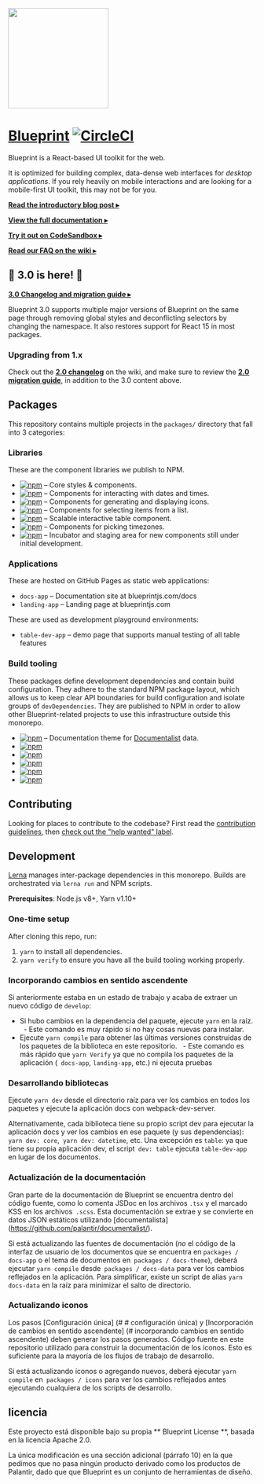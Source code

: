 <img height="204" src="https://cloud.githubusercontent.com/assets/464822/20228152/d3f36dc2-a804-11e6-80ff-51ada2d13ea7.png">

# [Blueprint](http://blueprintjs.com/) [![CircleCI](https://circleci.com/gh/palantir/blueprint/tree/develop.svg?style=svg)](https://circleci.com/gh/palantir/workflows/blueprint)

Blueprint is a React-based UI toolkit for the web.

It is optimized for building complex, data-dense web interfaces for _desktop applications_.
If you rely heavily on mobile interactions and are looking for a mobile-first UI toolkit, this may not be for you.


[**Read the introductory blog post ▸**](https://medium.com/@palantir/scaling-product-design-with-blueprint-25492827bb4a)

[**View the full documentation ▸**](http://blueprintjs.com/docs)

[**Try it out on CodeSandbox ▸**](https://codesandbox.io/s/rypm429574)

[**Read our FAQ on the wiki ▸**](https://github.com/palantir/blueprint/wiki/Frequently-Asked-Questions)

## :tada: 3.0 is here! :tada:

[**3.0 Changelog and migration guide ▸**](https://github.com/palantir/blueprint/wiki/3.0-Changelog)

Blueprint 3.0 supports multiple major versions of Blueprint on the same page through removing global styles and deconflicting selectors by changing the namespace. It also restores support for React 15 in most packages.

### Upgrading from 1.x

Check out the [**2.0 changelog**](https://github.com/palantir/blueprint/wiki/What's-new-in-Blueprint-2.0) on the wiki, and make sure to review the [**2.0 migration guide**](https://github.com/palantir/blueprint/wiki/What's-new-in-Blueprint-2.0#migration-path), in addition to the 3.0 content above.

## Packages

This repository contains multiple projects in the `packages/` directory that fall into 3 categories:

### Libraries

These are the component libraries we publish to NPM.

- [![npm](https://img.shields.io/npm/v/@blueprintjs/core.svg?label=@blueprintjs/core)](https://www.npmjs.com/package/@blueprintjs/core) &ndash; Core styles & components.
- [![npm](https://img.shields.io/npm/v/@blueprintjs/datetime.svg?label=@blueprintjs/datetime)](https://www.npmjs.com/package/@blueprintjs/datetime) &ndash; Components for interacting with dates and times.
- [![npm](https://img.shields.io/npm/v/@blueprintjs/icons.svg?label=@blueprintjs/icons)](https://www.npmjs.com/package/@blueprintjs/icons) &ndash; Components for generating and displaying icons.
- [![npm](https://img.shields.io/npm/v/@blueprintjs/select.svg?label=@blueprintjs/select)](https://www.npmjs.com/package/@blueprintjs/select) &ndash; Components for selecting items from a list.
- [![npm](https://img.shields.io/npm/v/@blueprintjs/table.svg?label=@blueprintjs/table)](https://www.npmjs.com/package/@blueprintjs/table) &ndash; Scalable interactive table component.
- [![npm](https://img.shields.io/npm/v/@blueprintjs/timezone.svg?label=@blueprintjs/timezone)](https://www.npmjs.com/package/@blueprintjs/timezone) &ndash; Components for picking timezones.
- [![npm](https://img.shields.io/npm/v/@blueprintjs/labs.svg?label=@blueprintjs/labs)](https://www.npmjs.com/package/@blueprintjs/labs) &ndash; Incubator and staging area for new components still under initial development.

### Applications

These are hosted on GitHub Pages as static web applications:

- `docs-app` &ndash; Documentation site at blueprintjs.com/docs
- `landing-app` &ndash; Landing page at blueprintjs.com

These are used as development playground environments:

- `table-dev-app` &ndash; demo page that supports manual testing of all table features

### Build tooling

These packages define development dependencies and contain build configuration. They adhere to the standard NPM package layout, which allows us to keep clear API boundaries for build configuration and isolate groups of `devDependencies`. They are published to NPM in order to allow other Blueprint-related projects to use this infrastructure outside this monorepo.

- [![npm](https://img.shields.io/npm/v/@blueprintjs/docs-theme.svg?label=@blueprintjs/docs-theme)](https://www.npmjs.com/package/@blueprintjs/docs-theme) &ndash; Documentation theme for [Documentalist](https://github.com/palantir/documentalist) data.
- [![npm](https://img.shields.io/npm/v/@blueprintjs/karma-build-scripts.svg?label=@blueprintjs/karma-build-scripts)](https://www.npmjs.com/package/@blueprintjs/karma-build-scripts)
- [![npm](https://img.shields.io/npm/v/@blueprintjs/node-build-scripts.svg?label=@blueprintjs/node-build-scripts)](https://www.npmjs.com/package/@blueprintjs/node-build-scripts)
- [![npm](https://img.shields.io/npm/v/@blueprintjs/test-commons.svg?label=@blueprintjs/test-commons)](https://www.npmjs.com/package/@blueprintjs/test-commons)
- [![npm](https://img.shields.io/npm/v/@blueprintjs/tslint-config.svg?label=@blueprintjs/tslint-config)](https://www.npmjs.com/package/@blueprintjs/tslint-config)
- [![npm](https://img.shields.io/npm/v/@blueprintjs/webpack-build-scripts.svg?label=@blueprintjs/webpack-build-scripts)](https://www.npmjs.com/package/@blueprintjs/webpack-build-scripts)

## Contributing

Looking for places to contribute to the codebase?
First read the [contribution guidelines](https://github.com/palantir/blueprint/blob/develop/CONTRIBUTING.md),
then [check out the "help wanted" label](https://github.com/palantir/blueprint/labels/help%20wanted).

## Development

[Lerna](https://lernajs.io/) manages inter-package dependencies in this monorepo.
Builds are orchestrated via `lerna run` and NPM scripts.

__Prerequisites__: Node.js v8+, Yarn v1.10+

### One-time setup

After cloning this repo, run:

1. `yarn` to install all dependencies.
1. `yarn verify` to ensure you have all the build tooling working properly.




### Incorporando cambios en sentido ascendente

Si anteriormente estaba en un estado de trabajo y acaba de extraer un nuevo código de `develop`:

- Si hubo cambios en la dependencia del paquete, ejecute `yarn` en la raíz.
  - Este comando es muy rápido si no hay cosas nuevas para instalar.
- Ejecute `yarn compile` para obtener las últimas versiones construidas de los paquetes de la biblioteca en este repositorio.
  - Este comando es más rápido que `yarn Verify` ya que no compila los paquetes de la aplicación (` docs-app`, `landing-app`, etc.) ni ejecuta pruebas

### Desarrollando bibliotecas

Ejecute `yarn dev` desde el directorio raíz para ver los cambios en todos los paquetes y ejecute la aplicación docs con webpack-dev-server.

Alternativamente, cada biblioteca tiene su propio script dev para ejecutar la aplicación docs y ver los cambios en ese paquete (y sus dependencias): `yarn dev: core`,` yarn dev: datetime`, etc.
Una excepción es `table`: ya que tiene su propia aplicación dev, el script` dev: table` ejecuta `table-dev-app` en lugar de los documentos.

### Actualización de la documentación

Gran parte de la documentación de Blueprint se encuentra dentro del código fuente, como lo comenta JSDoc en los archivos `.tsx` y el marcado KSS en los archivos` .scss`. Esta documentación se extrae y se convierte en datos JSON estáticos utilizando [documentalista] (https://github.com/palantir/documentalist/).

Si está actualizando las fuentes de documentación (_no_ el código de la interfaz de usuario de los documentos que se encuentra en `packages / docs-app` o el tema de documentos en` packages / docs-theme`), deberá ejecutar `yarn compile` desde` packages / docs-data` para ver los cambios reflejados en la aplicación. Para simplificar, existe un script de alias `yarn docs-data` en la raíz para minimizar el salto de directorio.

### Actualizando iconos

Los pasos [Configuración única] (# # configuración única) y [Incorporación de cambios en sentido ascendente] (# incorporando cambios en sentido ascendente) deben generar los pasos generados.
Código fuente en este repositorio utilizado para construir la documentación de los iconos. Esto es suficiente para la mayoría de los flujos de trabajo de desarrollo.

Si está actualizando íconos o agregando nuevos, deberá ejecutar `yarn compile` en` packages / icons` para ver los cambios reflejados antes
ejecutando cualquiera de los scripts de desarrollo.

## licencia

Este proyecto está disponible bajo su propia ** Blueprint License **, basada en la licencia Apache 2.0.

La única modificación es una sección adicional (párrafo 10) en la que pedimos
que no pasa ningún producto derivado como los productos de Palantir, dado que
que Blueprint es un conjunto de herramientas de diseño.
